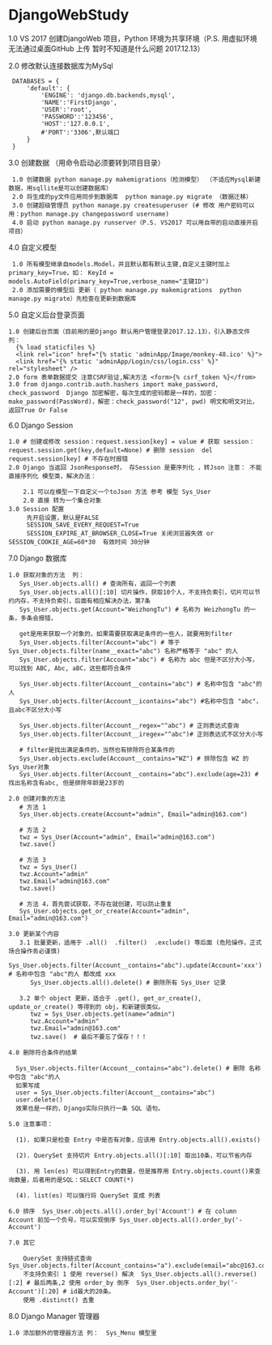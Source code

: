﻿# DjangoWebStudy
1.0 VS 2017 创建DjangoWeb 项目，Python 环境为共享环境（P.S. 用虚拟环境无法通过桌面GitHub 上传 暂时不知道是什么问题 2017.12.13）

2.0 修改默认连接数据库为MySql 
 
     DATABASES = {
         'default': {
             'ENGINE': 'django.db.backends,mysql',
             'NAME':'FirstDjango',
             'USER':'root',
             'PASSWORD':'123456',
             'HOST':'127.0.0.1',
             #'PORT':'3306',默认端口
         }
     }
3.0  创建数据 （用命令启动必须要转到项目目录）

     1.0 创建数据 python manage.py makemigrations（检测模型） （不适应Mysql新建数据，用sqllite是可以创建数据库）
     2.0 将生成的py文件应用同步到数据库  python manage.py migrate （数据迁移）
     3.0 创建超级管理员 python manage.py createsuperuser (# 修改 用户密码可以用：python manage.py changepassword username)
     4.0 启动 python manage.py runserver（P.S. VS2017 可以用自带的启动直接开启项目）

4.0 自定义模型
     
	 1.0 所有模型继承自models.Model，并且默认都有默认主键,自定义主键时加上primary_key=True，如： KeyId = models.AutoField(primary_key=True,verbose_name="主键ID")
	 2.0 添加需要的模型后 更新（ python manage.py makemigrations  python manage.py migrate）先检查在更新到数据库

5.0 自定义后台登录页面
    
	1.0 创建后台页面（目前用的是Django 默认用户管理登录2017.12.13），引入静态文件 列：
	  {% load staticfiles %}
      <link rel="icon" href="{% static 'adminApp/Image/monkey-48.ico' %}">
      <link href="{% static 'adminApp/Login/css/login.css' %}" rel="stylesheet" />
	2.0 form 表单数据提交 注意CSRF验证,解决方法 <form>{% csrf_token %}</from>
	3.0 from django.contrib.auth.hashers import make_password, check_password  Django 加密解密，每次生成的密码都是一样的，加密：  make_password(PassWord)，解密：check_password("12", pwd) 明文和明文对比，返回True Or False

6.0 Django Session
 
    1.0 # 创建或修改 session：request.session[key] = value # 获取 session：request.session.get(key,default=None) # 删除 session  del request.session[key] # 不存在时报错
	2.0 Django 当返回 JsonResponse时， 存Session 是要序列化 ，转Json 注意： 不能直接序列化 模型类，解决办法：
	
	    2.1 可以在模型一下自定义一个toJson 方法 参考 模型 Sys_User
		2.0 直接 转为一个集合对象
	3.0 Session 配置
	     先开启设置，默认是FALSE
         SESSION_SAVE_EVERY_REQUEST=True
         SESSION_EXPIRE_AT_BROWSER_CLOSE=True 关闭浏览器失效 or  SESSION_COOKIE_AGE=60*30  有效时间 30分钟
         

7.0 Django 数据库
   
    1.0 获取对象的方法  列： 
	   Sys_User.objects.all() # 查询所有，返回一个列表
       Sys_User.objects.all()[:10] 切片操作，获取10个人，不支持负索引，切片可以节约内存，不支持负索引，后面有相应解决办法，第7条
       Sys_User.objects.get(Account="WeizhongTu") # 名称为 WeizhongTu 的一条，多条会报错，

	   get是用来获取一个对象的，如果需要获取满足条件的一些人，就要用到filter
       Sys_User.objects.filter(Account="abc") # 等于Sys_User.objects.filter(name__exact="abc") 名称严格等于 "abc" 的人
       Sys_User.objects.filter(Account="abc") # 名称为 abc 但是不区分大小写，可以找到 ABC, Abc, aBC，这些都符合条件

	   Sys_User.objects.filter(Account__contains="abc") # 名称中包含 "abc"的人
       Sys_User.objects.filter(Account__icontains="abc") #名称中包含 "abc"，且abc不区分大小写
        
       Sys_User.objects.filter(Account__regex="^abc") # 正则表达式查询
       Sys_User.objects.filter(Account__iregex="^abc")# 正则表达式不区分大小写
        
       # filter是找出满足条件的，当然也有排除符合某条件的
       Sys_User.objects.exclude(Account__contains="WZ") # 排除包含 WZ 的Sys_User对象
       Sys_User.objects.filter(Account__contains="abc").exclude(age=23) # 找出名称含有abc, 但是排除年龄是23岁的

	2.0 创建对象的方法
       # 方法 1
       Sys_User.objects.create(Account="admin", Email="admin@163.com")
        
       # 方法 2
       twz = Sys_User(Account="admin", Email="admin@163.com")
       twz.save()
        
       # 方法 3
       twz = Sys_User()
       twz.Account="admin"
       twz.Email="admin@163.com"
       twz.save()
        
       # 方法 4，首先尝试获取，不存在就创建，可以防止重复
       Sys_User.objects.get_or_create(Account="admin", Email="admin@163.com")

	3.0 更新某个内容
	   3.1 批量更新，适用于 .all()  .filter()  .exclude() 等后面 (危险操作，正式场合操作务必谨慎)
	      Sys_User.objects.filter(Account__contains="abc").update(Account='xxx') # 名称中包含 "abc"的人 都改成 xxx
          Sys_User.objects.all().delete() # 删除所有 Sys_User 记录

	   3.2 单个 object 更新，适合于 .get(), get_or_create(), update_or_create() 等得到的 obj，和新建很类似。
	      twz = Sys_User.objects.get(name="admin")
          twz.Account="admin"
          twz.Email="admin@163.com"
          twz.save()  # 最后不要忘了保存！！！

    4.0 删除符合条件的结果
	  
	  Sys_User.objects.filter(Account__contains="abc").delete() # 删除 名称中包含 "abc"的人 
      如果写成 
      user = Sys_User.objects.filter(Account__contains="abc")
      user.delete()
      效果也是一样的，Django实际只执行一条 SQL 语句。

	5.0 注意事项：

      (1). 如果只是检查 Entry 中是否有对象，应该用 Entry.objects.all().exists()
      
      (2). QuerySet 支持切片 Entry.objects.all()[:10] 取出10条，可以节省内存
      
      (3). 用 len(es) 可以得到Entry的数量，但是推荐用 Entry.objects.count()来查询数量，后者用的是SQL：SELECT COUNT(*)
      
      (4). list(es) 可以强行将 QuerySet 变成 列表

	6.0 排序  Sys_User.objects.all().order_by('Account') # 在 column Account 前加一个负号，可以实现倒序 Sys_User.objects.all().order_by('-Account')

	7.0 其它
	   
	    QuerySet 支持链式查询  Sys_User.objects.filter(Account_contains="a").exclude(email="abc@163.com"),
		不支持负索引 1 使用 reverse() 解决  Sys_User.objects.all().reverse()[:2] # 最后两条,2 使用 order_by 倒序  Sys_User.objects.order_by('-Account')[:20] # id最大的20条。
		使用 .distinct() 去重

8.0 Django Manager 管理器
  
    1.0 添加额外的管理器方法 列：  Sys_Menu 模型里